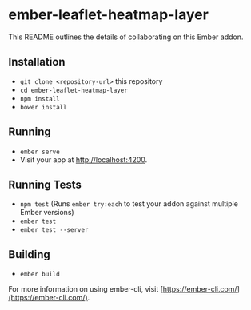 # ember-leaflet-heatmap-layer

This README outlines the details of collaborating on this Ember addon.

## Installation

* `git clone <repository-url>` this repository
* `cd ember-leaflet-heatmap-layer`
* `npm install`
* `bower install`

## Running

* `ember serve`
* Visit your app at [http://localhost:4200](http://localhost:4200).

## Running Tests

* `npm test` (Runs `ember try:each` to test your addon against multiple Ember versions)
* `ember test`
* `ember test --server`

## Building

* `ember build`

For more information on using ember-cli, visit [https://ember-cli.com/](https://ember-cli.com/).
